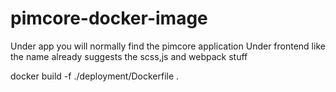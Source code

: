 # pimcore-docker-image
Under app you will normally find the pimcore application
Under frontend like the name already suggests the scss,js and webpack stuff

docker build -f ./deployment/Dockerfile .